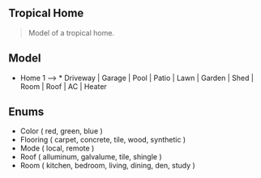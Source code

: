 Tropical Home
-------------
>Model of a tropical home.

Model
-----
* Home 1 --> * Driveway | Garage | Pool | Patio | Lawn | Garden | Shed | Room | Roof | AC | Heater

Enums
-----
* Color ( red, green, blue )
* Flooring ( carpet, concrete, tile, wood, synthetic )
* Mode ( local, remote )
* Roof ( alluminum, galvalume, tile, shingle )
* Room ( kitchen, bedroom, living, dining, den, study )